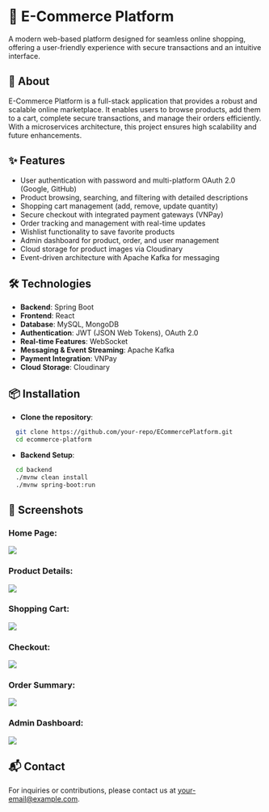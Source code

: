 # 📱 E-Commerce Platform  
A modern web-based platform designed for seamless online shopping, offering a user-friendly experience with secure transactions and an intuitive interface.

## 🚀 About  
E-Commerce Platform is a full-stack application that provides a robust and scalable online marketplace. It enables users to browse products, add them to a cart, complete secure transactions, and manage their orders efficiently. With a microservices architecture, this project ensures high scalability and future enhancements.

## ✨ Features  
- User authentication with password and multi-platform OAuth 2.0 (Google, GitHub)
- Product browsing, searching, and filtering with detailed descriptions
- Shopping cart management (add, remove, update quantity)
- Secure checkout with integrated payment gateways (VNPay)
- Order tracking and management with real-time updates
- Wishlist functionality to save favorite products
- Admin dashboard for product, order, and user management
- Cloud storage for product images via Cloudinary
- Event-driven architecture with Apache Kafka for messaging

## 🛠️ Technologies  
- **Backend**: Spring Boot  
- **Frontend**: React  
- **Database**: MySQL, MongoDB  
- **Authentication**: JWT (JSON Web Tokens), OAuth 2.0  
- **Real-time Features**: WebSocket  
- **Messaging & Event Streaming**: Apache Kafka  
- **Payment Integration**: VNPay  
- **Cloud Storage**: Cloudinary  

## 📦 Installation  
- **Clone the repository**:
```bash
  git clone https://github.com/your-repo/ECommercePlatform.git
  cd ecommerce-platform
```
- **Backend Setup**:
```bash
  cd backend
  ./mvnw clean install
  ./mvnw spring-boot:run
```
## 📸 Screenshots  
### Home Page:
<img src="https://res.cloudinary.com/ddclol9ih/image/upload/v1737434601/ecommerce_home.png"/>

### Product Details:
<img src="https://res.cloudinary.com/ddclol9ih/image/upload/v1737434603/product_details.png"/>

### Shopping Cart:
<img src="https://res.cloudinary.com/ddclol9ih/image/upload/v1737434599/shopping_cart.png"/>

### Checkout:
<img src="https://res.cloudinary.com/ddclol9ih/image/upload/v1737434598/checkout.png"/>

### Order Summary:
<img src="https://res.cloudinary.com/ddclol9ih/image/upload/v1737434600/order_summary.png"/>

### Admin Dashboard:
<img src="https://res.cloudinary.com/ddclol9ih/image/upload/v1737434598/admin_dashboard.png"/>

## 📬 Contact  
For inquiries or contributions, please contact us at [your-email@example.com](mailto:your-email@example.com).

